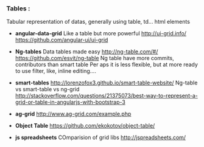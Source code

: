 
### Tables : 
Tabular representation of datas, generally using table, td... html elements

* **angular-data-grid**
Like a table but more powerful
http://ui-grid.info/
https://github.com/angular-ui/ui-grid

* **Ng-tables** 
Data tables made easy
http://ng-table.com/#/
https://github.com/esvit/ng-table
Ng table have more commits, contributors than smart table
Per aps it is less flexible, but at more ready to use filter, like, inline editing....

* **smart-tables**
http://lorenzofox3.github.io/smart-table-website/
Ng-table vs smart-table vs ng-grid 
http://stackoverflow.com/questions/21375073/best-way-to-represent-a-grid-or-table-in-angularjs-with-bootstrap-3

* **ag-grid**
http://www.ag-grid.com/example.php

* **Object Table**
https://github.com/ekokotov/object-table/

* **js spreadsheets** COmparision of grid libs 
http://jspreadsheets.com/

